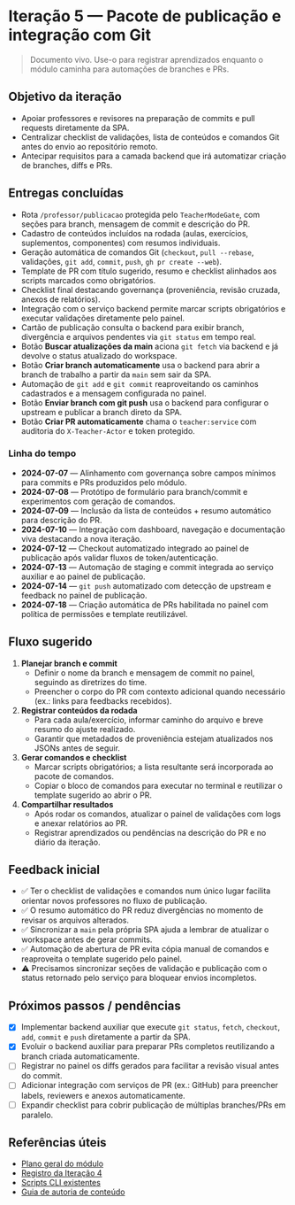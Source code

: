 # Iteração 5 — Pacote de publicação e integração com Git

> Documento vivo. Use-o para registrar aprendizados enquanto o módulo caminha para automações de branches e PRs.

## Objetivo da iteração

- Apoiar professores e revisores na preparação de commits e pull requests diretamente da SPA.
- Centralizar checklist de validações, lista de conteúdos e comandos Git antes do envio ao repositório remoto.
- Antecipar requisitos para a camada backend que irá automatizar criação de branches, diffs e PRs.

## Entregas concluídas

- Rota `/professor/publicacao` protegida pelo `TeacherModeGate`, com seções para branch, mensagem de commit e descrição do PR.
- Cadastro de conteúdos incluídos na rodada (aulas, exercícios, suplementos, componentes) com resumos individuais.
- Geração automática de comandos Git (`checkout`, `pull --rebase`, validações, `git add`, `commit`, `push`, `gh pr create --web`).
- Template de PR com título sugerido, resumo e checklist alinhados aos scripts marcados como obrigatórios.
- Checklist final destacando governança (proveniência, revisão cruzada, anexos de relatórios).
- Integração com o serviço backend permite marcar scripts obrigatórios e executar validações diretamente pelo painel.
- Cartão de publicação consulta o backend para exibir branch, divergência e arquivos pendentes via `git status` em tempo real.
- Botão **Buscar atualizações da main** aciona `git fetch` via backend e já devolve o status atualizado do workspace.
- Botão **Criar branch automaticamente** usa o backend para abrir a branch de trabalho a partir da `main` sem sair da SPA.
- Automação de `git add` e `git commit` reaproveitando os caminhos cadastrados e a mensagem configurada no painel.
- Botão **Enviar branch com git push** usa o backend para configurar o upstream e publicar a branch direto da SPA.
- Botão **Criar PR automaticamente** chama o `teacher:service` com auditoria do `X-Teacher-Actor` e token protegido.

### Linha do tempo

- **2024-07-07** — Alinhamento com governança sobre campos mínimos para commits e PRs produzidos pelo módulo.
- **2024-07-08** — Protótipo de formulário para branch/commit e experimentos com geração de comandos.
- **2024-07-09** — Inclusão da lista de conteúdos + resumo automático para descrição do PR.
- **2024-07-10** — Integração com dashboard, navegação e documentação viva destacando a nova iteração.
- **2024-07-12** — Checkout automatizado integrado ao painel de publicação após validar fluxos de token/autenticação.
- **2024-07-13** — Automação de staging e commit integrada ao serviço auxiliar e ao painel de publicação.
- **2024-07-14** — `git push` automatizado com detecção de upstream e feedback no painel de publicação.
- **2024-07-18** — Criação automática de PRs habilitada no painel com política de permissões e template reutilizável.

## Fluxo sugerido

1. **Planejar branch e commit**
   - Definir o nome da branch e mensagem de commit no painel, seguindo as diretrizes do time.
   - Preencher o corpo do PR com contexto adicional quando necessário (ex.: links para feedbacks recebidos).
2. **Registrar conteúdos da rodada**
   - Para cada aula/exercício, informar caminho do arquivo e breve resumo do ajuste realizado.
   - Garantir que metadados de proveniência estejam atualizados nos JSONs antes de seguir.
3. **Gerar comandos e checklist**
   - Marcar scripts obrigatórios; a lista resultante será incorporada ao pacote de comandos.
   - Copiar o bloco de comandos para executar no terminal e reutilizar o template sugerido ao abrir o PR.
4. **Compartilhar resultados**
   - Após rodar os comandos, atualizar o painel de validações com logs e anexar relatórios ao PR.
   - Registrar aprendizados ou pendências na descrição do PR e no diário da iteração.

## Feedback inicial

- ✅ Ter o checklist de validações e comandos num único lugar facilita orientar novos professores no fluxo de publicação.
- ✅ O resumo automático do PR reduz divergências no momento de revisar os arquivos alterados.
- ✅ Sincronizar a `main` pela própria SPA ajuda a lembrar de atualizar o workspace antes de gerar commits.
- ✅ Automação de abertura de PR evita cópia manual de comandos e reaproveita o template sugerido pelo painel.
- ⚠️ Precisamos sincronizar seções de validação e publicação com o status retornado pelo serviço para bloquear envios incompletos.

## Próximos passos / pendências

- [x] Implementar backend auxiliar que execute `git status`, `fetch`, `checkout`, `add`, `commit` e `push` diretamente a partir da SPA.
- [x] Evoluir o backend auxiliar para preparar PRs completos reutilizando a branch criada automaticamente.
- [ ] Registrar no painel os diffs gerados para facilitar a revisão visual antes do commit.
- [ ] Adicionar integração com serviços de PR (ex.: GitHub) para preencher labels, reviewers e anexos automaticamente.
- [ ] Expandir checklist para cobrir publicação de múltiplas branches/PRs em paralelo.

## Referências úteis

- [Plano geral do módulo](./README.md)
- [Registro da Iteração 4](./iteration-04.md)
- [Scripts CLI existentes](../../scripts)
- [Guia de autoria de conteúdo](../CONTENT_AUTHORING_GUIDE.md)
